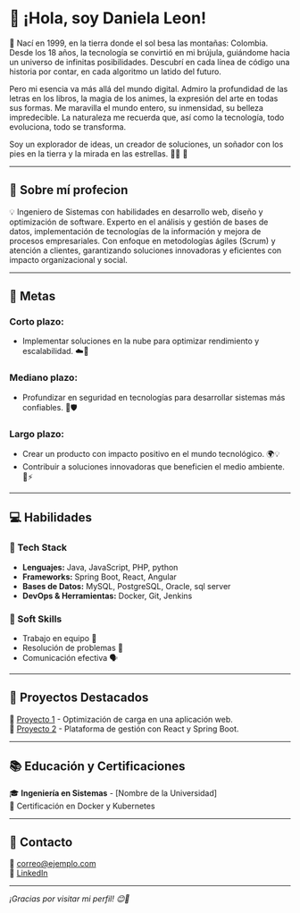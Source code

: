# 👋 ¡Hola, soy **Daniela Leon**!

🌌 Nací en 1999, en la tierra donde el sol besa las montañas: Colombia. Desde los 18 años, la tecnología se convirtió en mi brújula, guiándome hacia un universo de infinitas posibilidades. Descubrí en cada línea de código una historia por contar, en cada algoritmo un latido del futuro.

Pero mi esencia va más allá del mundo digital. Admiro la profundidad de las letras en los libros, la magia de los animes, la expresión del arte en todas sus formas. Me maravilla el mundo entero, su inmensidad, su belleza impredecible. La naturaleza me recuerda que, así como la tecnología, todo evoluciona, todo se transforma.

Soy un explorador de ideas, un creador de soluciones, un soñador con los pies en la tierra y la mirada en las estrellas. 🚀✨ 🚀  

---

## 🏅 Sobre mí profecion
💡 Ingeniero de Sistemas con habilidades en desarrollo web, diseño y optimización de software. Experto en el análisis y gestión de bases de datos, implementación de tecnologías de la información y mejora de procesos empresariales. Con enfoque en metodologías ágiles (Scrum) y atención a clientes, garantizando soluciones innovadoras y eficientes con impacto organizacional y social.

---

## 🎯 Metas  

###  **Corto plazo:** 
   - Implementar soluciones en la nube para optimizar rendimiento y escalabilidad. ☁️🚀  
###  **Mediano plazo:**
   - Profundizar en seguridad en tecnologías para desarrollar sistemas más confiables. 🔐🛡️  
###  **Largo plazo:**  
   - Crear un producto con impacto positivo en el mundo tecnológico. 🌍💡  
   - Contribuir a soluciones innovadoras que beneficien el medio ambiente. 🌱⚡  

---

## 💻 Habilidades  
### 🔹 Tech Stack  
- **Lenguajes:** Java, JavaScript, PHP, python  
- **Frameworks:** Spring Boot, React, Angular 
- **Bases de Datos:** MySQL, PostgreSQL, Oracle, sql server 
- **DevOps & Herramientas:** Docker, Git, Jenkins  

### 🔹 Soft Skills  
- Trabajo en equipo 🤝  
- Resolución de problemas 🧠  
- Comunicación efectiva 🗣️  

---

## 📌 Proyectos Destacados  
🔹 [Proyecto 1](https://github.com/usuario/proyecto1) - Optimización de carga en una aplicación web.  
🔹 [Proyecto 2](https://github.com/usuario/proyecto2) - Plataforma de gestión con React y Spring Boot.  

---

## 📚 Educación y Certificaciones  
🎓 **Ingeniería en Sistemas** - [Nombre de la Universidad]  
📜 Certificación en Docker y Kubernetes  

---

## 📩 Contacto  
📧 [correo@ejemplo.com](mailto:dleonc2499@gmail.com)  
💼 [LinkedIn](https://linkedin.com/in/usuario)  


---

_¡Gracias por visitar mi perfil! 😊🚀_

